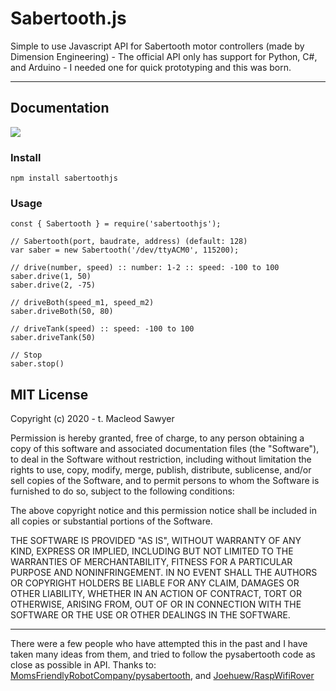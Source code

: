 # Sabertooth.js

Simple to use Javascript API for Sabertooth motor controllers (made by Dimension Engineering) - The official API only has support for Python, C#, and Arduino - I needed one for quick prototyping and this was born. 

------

## Documentation

![](https://raw.githubusercontent.com/MomsFriendlyRobotCompany/pysabertooth/master/docs/pics/Sabertooth2x32Big.jpg)

### Install

``` npm install sabertoothjs ```

### Usage

```
const { Sabertooth } = require('sabertoothjs');

// Sabertooth(port, baudrate, address) (default: 128)
var saber = new Sabertooth('/dev/ttyACM0', 115200);

// drive(number, speed) :: number: 1-2 :: speed: -100 to 100 
saber.drive(1, 50)
saber.drive(2, -75)

// driveBoth(speed_m1, speed_m2)
saber.driveBoth(50, 80)

// driveTank(speed) :: speed: -100 to 100
saber.driveTank(50)

// Stop
saber.stop()

```

## MIT License
Copyright (c) 2020 - t. Macleod Sawyer 

Permission is hereby granted, free of charge, to any person obtaining a copy of this software and associated documentation files (the "Software"), to deal in the Software without restriction, including without limitation the rights to use, copy, modify, merge, publish, distribute, sublicense, and/or sell copies of the Software, and to permit persons to whom the Software is furnished to do so, subject to the following conditions:

The above copyright notice and this permission notice shall be included in all copies or substantial portions of the Software.

THE SOFTWARE IS PROVIDED "AS IS", WITHOUT WARRANTY OF ANY KIND, EXPRESS OR IMPLIED, INCLUDING BUT NOT LIMITED TO THE WARRANTIES OF MERCHANTABILITY, FITNESS FOR A PARTICULAR PURPOSE AND NONINFRINGEMENT. IN NO EVENT SHALL THE AUTHORS OR COPYRIGHT HOLDERS BE LIABLE FOR ANY CLAIM, DAMAGES OR OTHER LIABILITY, WHETHER IN AN ACTION OF CONTRACT, TORT OR OTHERWISE, ARISING FROM, OUT OF OR IN CONNECTION WITH THE SOFTWARE OR THE USE OR OTHER DEALINGS IN THE SOFTWARE.

----

There were a few people who have attempted this in the past and I have taken many ideas from them, and tried to follow the pysabertooth code as close as possible in API. Thanks to: [MomsFriendlyRobotCompany/pysabertooth](https://github.com/MomsFriendlyRobotCompany/pysabertooth), and [Joehuew/RaspWifiRover](https://github.com/joehuewe/RaspiWifiRover)

